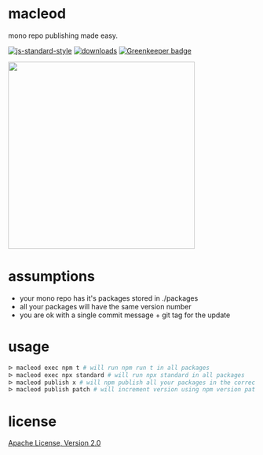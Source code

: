 # macleod

mono repo publishing made easy.

[![js-standard-style](https://img.shields.io/badge/code_style-standard-brightgreen.svg)](https://github.com/feross/standard)
[![downloads](https://img.shields.io/npm/dm/macleod.svg)](https://npmjs.org/package/macleod)
[![Greenkeeper badge](https://badges.greenkeeper.io/JamesKyburz/macleod.svg)](https://greenkeeper.io/)

<a href="https://asciinema.org/a/9Bv4p0Dp6ALDrevHaxSgjvzxD?autoplay=1&speed=3&size=small&preload=1"><img src="https://asciinema.org/a/9Bv4p0Dp6ALDrevHaxSgjvzxD.png" width="380"/></a>

# assumptions

* your mono repo has it's packages stored in ./packages
* all your packages will have the same version number
* you are ok with a single commit message + git tag for the update

# usage

```sh
ᐅ macleod exec npm t # will run npm run t in all packages
ᐅ macleod exec npx standard # will run npx standard in all packages
ᐅ macleod publish x # will npm publish all your packages in the correct order
ᐅ macleod publish patch # will increment version using npm version patch
```

# license

[Apache License, Version 2.0](LICENSE)
